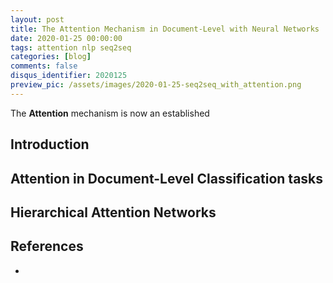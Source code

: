```yaml
---
layout: post
title: The Attention Mechanism in Document-Level with Neural Networks
date: 2020-01-25 00:00:00
tags: attention nlp seq2seq
categories: [blog]
comments: false
disqus_identifier: 2020125
preview_pic: /assets/images/2020-01-25-seq2seq_with_attention.png
---
```


The __Attention__ mechanism is now an established


## __Introduction__


## __Attention in Document-Level Classification tasks__


<!--

https://github.com/AnubhavGupta3377/Text-Classification-Models-Pytorch/tree/master/Model_Seq2Seq_Attention

https://github.com/prakashpandey9/Text-Classification-Pytorch/tree/master/models

https://towardsdatascience.com/nlp-learning-series-part-3-attention-cnn-and-what-not-for-text-classification-4313930ed566

->

<!--
Attention-Based Bidirectional Long Short-Term Memory Networks for Relation Classification
https://www.aclweb.org/anthology/P16-2034.pdf

Attention-based LSTM for Aspect-level Sentiment Classification
https://www.aclweb.org/anthology/D16-1058.pdf
-->

<!--

Example applied to document/sentence level classification task

# in the 'dot-product' approach:
#
# the lstm outputs for each word (i.e., (sequence of vectors)) is multiplied
# by final the lstm state, and then normalized through a softmax and this normalized weights
# are used to recompute the new last state by avering each the original 150 256-value of the elements in
# the input sequence

# in the 'additive' approach this is learned by a feed forward network, more precisely we want
# this feed-forward network to learn the weight for each word (i.e., the original 150 256-value of
# the elements in the input sequence ))

# [32, 150, 256]  x [32, 256, 1]  same shape as before

-->

## Hierarchical Attention Networks




## __References__

-
<!--
https://ruder.io/deep-learning-nlp-best-practices/index.html#attention

https://dzone.com/articles/self-attention-mechanisms-in-natural-language-proc

self-attention, two-way attention, key-value-predict models and hierarchical attention
https://medium.com/@joealato/attention-in-nlp-734c6fa9d983
-->



